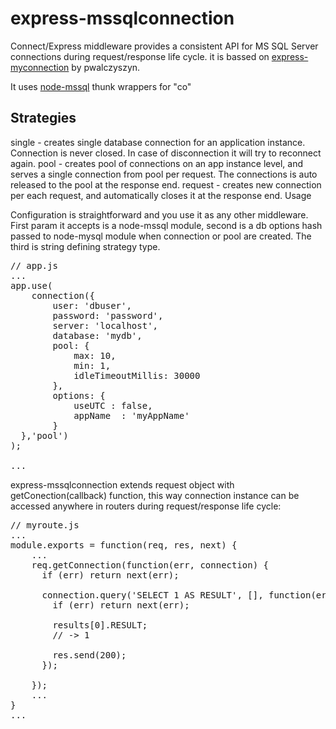 <h1>express-mssqlconnection</h1>

Connect/Express middleware provides a consistent API for MS SQL Server connections during request/response life cycle. 
it is bassed on <a href="https://github.com/pwalczyszyn/express-myconnection">express-myconnection</a> by pwalczyszyn.

It uses <a href="https://github.com/patriksimek/co-mssql">node-mssql</a> thunk wrappers for "co"

<h2>Strategies</h2>

single - creates single database connection for an application instance. Connection is never closed. In case of disconnection it will try to reconnect again.
pool - creates pool of connections on an app instance level, and serves a single connection from pool per request. The connections is auto released to the pool at the response end.
request - creates new connection per each request, and automatically closes it at the response end.
Usage

Configuration is straightforward and you use it as any other middleware. First param it accepts is a node-mssql module, second is a db options hash passed to node-mysql module when connection or pool are created. The third is string defining strategy type.

<pre>
// app.js
...
app.use(
    connection({
        user: 'dbuser',
        password: 'password',
        server: 'localhost',
		database: 'mydb',
		pool: {
			max: 10,
			min: 1,
			idleTimeoutMillis: 30000
		},
		options: {
			useUTC : false,
			appName  : 'myAppName'
		}
  },'pool')    
);

...
</pre>

express-mssqlconnection extends request object with getConection(callback) function, this way connection instance can be accessed anywhere in routers during request/response life cycle:

<pre>
// myroute.js
...
module.exports = function(req, res, next) {
    ...
    req.getConnection(function(err, connection) {
      if (err) return next(err);

      connection.query('SELECT 1 AS RESULT', [], function(err, results) {
        if (err) return next(err);

        results[0].RESULT;
        // -> 1

        res.send(200);
      });

    });
    ...
}
...
</pre>
